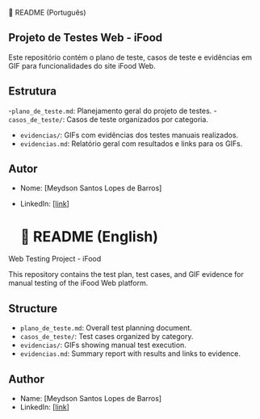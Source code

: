  📘 README (Português)
 
## Projeto de Testes Web - iFood

Este repositório contém o plano de teste, casos de teste e evidências em GIF para funcionalidades do site iFood Web.

## Estrutura

-`plano_de_teste.md`: Planejamento geral do projeto de testes.
-`casos_de_teste/`: Casos de teste organizados por categoria.
- `evidencias/`: GIFs com evidências dos testes manuais realizados.
- `evidencias.md`: Relatório geral com resultados e links para os GIFs.

## Autor

- Nome: [Meydson Santos Lopes de Barros]
- LinkedIn: [[link](https://www.linkedin.com/in/meydson-santos-6a0a9935a/)]

  # 📙 README (English)

Web Testing Project - iFood

This repository contains the test plan, test cases, and GIF evidence for manual testing of the iFood Web platform.

## Structure

- `plano_de_teste.md`: Overall test planning document.
- `casos_de_teste/`: Test cases organized by category.
- `evidencias/`: GIFs showing manual test execution.
- `evidencias.md`: Summary report with results and links to evidence.

## Author

- Name: [Meydson Santos Lopes de Barros]
- LinkedIn: [[link](https://www.linkedin.com/in/meydson-santos-6a0a9935a/)]
